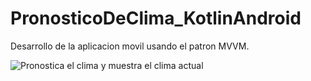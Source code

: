 # PronosticoDeClima_KotlinAndroid

Desarrollo de la aplicacion movil usando el patron MVVM.



![Pronostica el clima y muestra el clima actual](https://firebasestorage.googleapis.com/v0/b/munayapp-2227b.appspot.com/o/kotlinweather%2F892shots_so.png?alt=media&token=7bb37e2c-0ed5-4b81-bec7-aaa78943a927)
